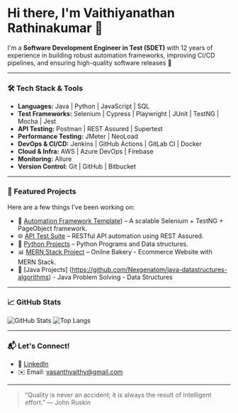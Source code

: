 # Hi there, I'm Vaithiyanathan Rathinakumar 👋

I'm a **Software Development Engineer in Test (SDET)** with 12 years of experience in building robust automation frameworks, improving CI/CD pipelines, and ensuring high-quality software releases 🚀

---

### 🛠️ Tech Stack & Tools
- **Languages:** Java | Python | JavaScript | SQL
- **Test Frameworks:** Selenium | Cypress | Playwright | JUnit | TestNG | Mocha | Jest
- **API Testing:** Postman | REST Assured | Supertest
- **Performance Testing:** JMeter | NeoLoad
- **DevOps & CI/CD:** Jenkins | GitHub Actions | GitLab CI | Docker
- **Cloud & Infra:** AWS | Azure DevOps | Firebase
- **Monitoring:** Allure 
- **Version Control:** Git | GitHub | Bitbucket

---

### 🧪 Featured Projects
Here are a few things I’ve been working on:

- 🔧 [Automation Framework Template](https://github.com/Nexgenatom/webautomation-bdd)) – A scalable Selenium + TestNG + PageObject framework.
- 🌐 [API Test Suite](https://github.com/Nexgenatom/api-automation-restassured) – RESTful API automation using REST Assured.
- 🎯 [Python Projects](https://github.com/Nexgenatom/python-general-dsa) – Python Programs and Data structures.
- 📊 [MERN Stack Project](https://github.com/Nexgenatom/Bakery) – Onilne Bakery - Ecommerce Website with MERN Stack.
- 🔧  [Java Projects] (https://github.com/Nexgenatom/java-datastructures-algorithms) - Java Problem Solving - Data Structures

---

### 📈 GitHub Stats

![GitHub Stats](https://github-readme-stats.vercel.app/api?username=Nexgenatom&show_icons=true&theme=radical&v=1)
![Top Langs](https://github-readme-stats.vercel.app/api/top-langs/?username=Nexgenatom&layout=compact&theme=react)

---

### 📬 Let's Connect!
- 💼 [LinkedIn]([https://www.linkedin.com/in/vaithyanathan-r-760b15b7/])
- ✉️ Email: vasanthvaithy@gmail.com

---

> “Quality is never an accident; it is always the result of intelligent effort.” — John Ruskin
